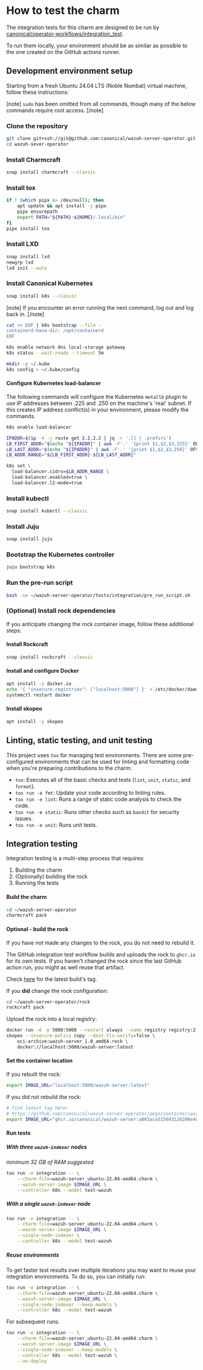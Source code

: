 # How to test the charm

The integration tests for this charm are designed to be run by
[canonical/operator-workflows/integration_test](https://github.com/canonical/operator-workflows/blob/main/.github/workflows/integration_test.yaml).

To run them locally, your environment should be as similar as possible to the
one created on the GitHub actions runner.

## Development environment setup

Starting from a fresh Ubuntu 24.04 LTS (Noble Numbat) virtual machine, follow
these instructions:

[note]
`sudo` has been omitted from all commands, though many of the below
commands require root access.
[/note]

### Clone the repository

```bash
git clone git+ssh://git@github.com:canonical/wazuh-server-operator.git ~/wazuh-server-operator
cd wazuh-sever-operator
```

### Install Charmcraft

```bash
snap install charmcraft --classic
```

### Install tox

```bash
if ! (which pipx &> /dev/null); then
    apt update && apt install -y pipx
    pipx ensurepath
    export PATH="${PATH}:${HOME}/.local/bin"
fi
pipx install tox
```

### Install LXD

```bash
snap install lxd
newgrp lxd
lxd init --auto
```

### Install Canonical Kubernetes

```bash
snap install k8s --classic
```

[note]
If you encounter an error running the next command, log out and log back
in.
[/note]

```bash
cat << EOF | k8s bootstrap --file -
containerd-base-dir: /opt/containerd
EOF

k8s enable network dns local-storage gateway
k8s status --wait-ready --timeout 5m

mkdir -p ~/.kube
k8s config > ~/.kube/config
```

#### Configure Kubernetes load-balancer

The following commands will configure the Kubernetes `metallb` plugin to use IP addresses
between .225 and .250 on the machine's 'real' subnet. If this creates IP
address conflict(s) in your environment, please modify the commands.

```bash
k8s enable load-balancer

IPADDR=$(ip -4 -j route get 2.2.2.2 | jq -r '.[] | .prefsrc')
LB_FIRST_ADDR="$(echo "${IPADDR}" | awk -F'.' '{print $1,$2,$3,225}' OFS='.')"
LB_LAST_ADDR="$(echo "${IPADDR}" | awk -F'.' '{print $1,$2,$3,250}' OFS='.')"
LB_ADDR_RANGE="${LB_FIRST_ADDR}-${LB_LAST_ADDR}"

k8s set \
  load-balancer.cidrs=$LB_ADDR_RANGE \
  load-balancer.enabled=true \
  load-balancer.l2-mode=true
```

### Install kubectl

```bash
snap install kubectl --classic
```

### Install Juju

```bash
snap install juju
```

### Bootstrap the Kubernetes controller

```bash
juju bootstrap k8s
```

### Run the pre-run script

```bash
bash -xe ~/wazuh-server-operator/tests/integration/pre_run_script.sh
```

### (Optional) Install rock dependencies

If you anticipate changing the rock container image, follow these additional
steps:

#### Install Rockcraft

```bash
snap install rockcraft --classic
```

#### Install and configure Docker

```bash
apt install -y docker.io
echo '{ "insecure-registries": ["localhost:5000"] }' > /etc/docker/daemon.json
systemctl restart docker
```

#### Install skopeo

```bash
apt install -y skopeo
```

## Linting, static testing, and unit testing

This project uses `tox` for managing test environments. There are some
pre-configured environments that can be used for linting and formatting code
when you're preparing contributions to the charm:

* ``tox``: Executes all of the basic checks and tests (``lint``, ``unit``, ``static``, and ``format``).
* ``tox run -e fmt``: Update your code according to linting rules.
* ``tox run -e lint``: Runs a range of static code analysis to check the code.
* ``tox run -e static``: Runs other checks such as ``bandit`` for security issues.
* ``tox run -e unit``: Runs unit tests.

## Integration testing

Integration testing is a multi-step process that requires:

1. Building the charm
1. (Optionally) building the rock
1. Running the tests

#### Build the charm

```bash
cd ~/wazuh-server-operator
charmcraft pack
```

#### Optional - build the rock

If you have not made any changes to the rock, you do not need to rebuild it.

The GitHub integration test workflow builds and uploads the rock to `ghcr.io`
for its own tests. If you haven't changed the rock since the last GitHub action
run, you might as well reuse that artifact.

Check
[here](https://github.com/canonical/wazuh-server-operator/pkgs/container/wazuh-server)
for the latest build's tag.

If you **did** change the rock configuration:

```bash
cd ~/wazuh-server-operator/rock
rockcraft pack
```

Upload the rock into a local registry:

```bash
docker run -d -p 5000:5000 --restart always --name registry registry:2
skopeo --insecure-policy copy --dest-tls-verify=false \
    oci-archive:wazuh-server_1.0_amd64.rock \
    docker://localhost:5000/wazuh-server:latest
```

#### Set the container location

If you rebuilt the rock:

```bash
export IMAGE_URL="localhost:5000/wazuh-server:latest"
```

If you did not rebuild the rock:

```bash
# find latest tag here:
# https://github.com/canonical/wazuh-server-operator/pkgs/container/wazuh-server
export IMAGE_URL="ghcr.io/canonical/wazuh-server:a063aca515693126206e4dfa6ba6eba4bac43698-_1.0_amd64"
```

#### Run tests

##### With three `wazuh-indexer` nodes

_minimum 32 GB of RAM suggested_

```bash
tox run -e integration -- \
    --charm-file=wazuh-server_ubuntu-22.04-amd64.charm \
    --wazuh-server-image $IMAGE_URL \
    --controller k8s --model test-wazuh
```

##### With a single `wazuh-indexer` node

```bash
tox run -e integration -- \
    --charm-file=wazuh-server_ubuntu-22.04-amd64.charm \
    --wazuh-server-image $IMAGE_URL \
    --single-node-indexer \
    --controller k8s --model test-wazuh
```

##### Reuse environments

To get faster test results over multiple iterations you may want to reuse your
integration environments. To do so, you can initially run:

```bash
tox run -e integration -- \
    --charm-file=wazuh-server_ubuntu-22.04-amd64.charm \
    --wazuh-server-image $IMAGE_URL \
    --single-node-indexer --keep-models \
    --controller k8s --model test-wazuh
```

For subsequent runs:

```bash
tox run -e integration -- \
    --charm-file=wazuh-server_ubuntu-22.04-amd64.charm \
    --wazuh-server-image $IMAGE_URL \
    --single-node-indexer --keep-models \
    --controller k8s --model test-wazuh \
    --no-deploy
```
